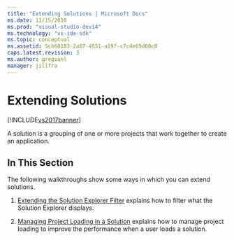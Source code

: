 ```yaml
---
title: "Extending Solutions | Microsoft Docs"
ms.date: 11/15/2016
ms.prod: "visual-studio-dev14"
ms.technology: "vs-ide-sdk"
ms.topic: conceptual
ms.assetid: 5cb60183-2a87-4551-a19f-c7c4e65d60c0
caps.latest.revision: 3
ms.author: gregvanl
manager: jillfra
---
```

# Extending Solutions
[!INCLUDE[vs2017banner](../includes/vs2017banner.md)]

A solution is a grouping of one or more projects that work together to create an application.  
  
## In This Section  
 The following walkthroughs show some ways in which you can extend solutions.  
  
1.  [Extending the Solution Explorer Filter](../extensibility/extending-the-solution-explorer-filter.md) explains how to filter what the Solution Explorer displays.  
  
2.  [Managing Project Loading in a Solution](../extensibility/managing-project-loading-in-a-solution.md) explains how to manage project loading to improve the performance when a user loads a solution.
